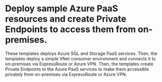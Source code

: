 # Deploy sample Azure PaaS resources and create Private Endpoints to access them from on-premises.

These templates deploys Azure SQL and Storage PaaS services. Then, the templates deploy a simple VNet consumer environment and connects it to on-premises via ExpressRoute or Azure VPN. Then, the templates  create Private Endpoints to the Azure PaaS services to make them accessible privately from on-premises via ExpressRoute or Azure VPN.
